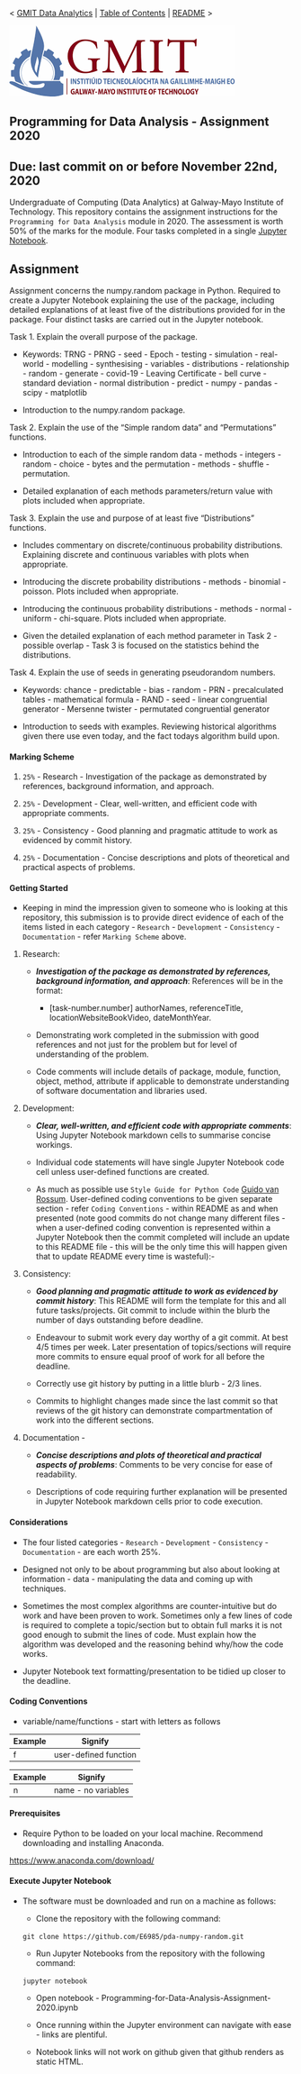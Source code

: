 < [GMIT Data Analytics](https://web.archive.org/web/20201029063153/https://www.gmit.ie/computer-science-and-applied-physics/higher-diploma-science-computing-data-analytics-ict) | [Table of Contents](https://github.com/E6985) | [README](https://github.com/E6985/pda-numpy-random/blob/master/README.md) >

<img src="img/gmit.png" />

## Programming for Data Analysis - Assignment 2020
## Due: last commit on or before November 22nd, 2020

Undergraduate of Computing (Data Analytics) at Galway-Mayo Institute of Technology. This repository contains the assignment instructions for the ``Programming for Data Analysis`` module in 2020. The assessment is worth 50% of the marks for the module. Four tasks completed in a single [Jupyter Notebook](https://github.com/E6985/pda-numpy-random/blob/master/Programming-for-Data-Analysis-Assignment-2020.ipynb).

## Assignment

Assignment concerns the numpy.random package in Python. Required to create a Jupyter Notebook explaining the use of the package, including detailed explanations of at least five of the distributions provided for in the package. Four distinct tasks are carried out in the Jupyter notebook.

Task 1. Explain the overall purpose of the package.

- Keywords: TRNG - PRNG - seed - Epoch - testing - simulation - real-world - modelling - synthesising - variables - distributions - relationship - random - generate - covid-19 - Leaving Certificate - bell curve - standard deviation - normal distribution - predict - numpy - pandas - scipy - matplotlib

- Introduction to the numpy.random package.

Task 2. Explain the use of the “Simple random data” and “Permutations” functions.

- Introduction to each of the simple random data - methods - integers - random - choice - bytes and the permutation - methods - shuffle - permutation.

- Detailed explanation of each methods parameters/return value with plots included when appropriate.    

Task 3. Explain the use and purpose of at least five “Distributions” functions.

- Includes commentary on discrete/continuous probability distributions. Explaining discrete and continuous variables with plots when appropriate.

- Introducing the discrete probability distributions - methods - binomial - poisson. Plots included when appropriate.

- Introducing the continuous probability distributions - methods - normal - uniform - chi-square. Plots included when appropriate.

- Given the detailed explanation of each method parameter in Task 2 - possible overlap - Task 3 is focused on the statistics behind the distributions.   

Task 4. Explain the use of seeds in generating pseudorandom numbers.

- Keywords: chance - predictable - bias - random - PRN - precalculated tables - mathematical formula - RAND - seed - linear congruential generator - Mersenne twister - permutated congruential generator

- Introduction to seeds with examples. Reviewing historical algorithms given there use even today, and the fact todays algorithm build upon.  

#### Marking Scheme
1. ``25%`` - Research - Investigation of the package as demonstrated by references, background information, and approach.

2. ``25%`` - Development - Clear, well-written, and efficient code with appropriate comments.

3. ``25%`` - Consistency - Good planning and pragmatic attitude to work as evidenced by commit history.

4. ``25%`` - Documentation - Concise descriptions and plots of theoretical and practical aspects of problems.

#### Getting Started
- Keeping in mind the impression given to someone who is looking at this repository, this submission is to provide direct evidence of each of the items listed in each category - ``Research`` - ``Development`` - ``Consistency`` - ``Documentation`` - refer ``Marking Scheme`` above.

1. Research:

	- ***Investigation of the package as demonstrated by references, background information, and approach***: References will be in the format:

		- [task-number.number] authorNames, referenceTitle, locationWebsiteBookVideo, dateMonthYear.

	- Demonstrating work completed in the submission with good references and not just for the problem but for level of understanding of the problem.

	- Code comments will include details of package, module, function, object, method, attribute if applicable to demonstrate understanding of software documentation and libraries used.

2. Development:

	- ***Clear, well-written, and efficient code with appropriate comments***: Using Jupyter Notebook markdown cells to summarise concise workings. 

	- Individual code statements will have single Jupyter Notebook code cell unless user-defined functions are created. 

	- As much as possible use ``Style Guide for Python Code`` [Guido van Rossum](https://web.archive.org/web/20201029095211/https://www.python.org/dev/peps/pep-0008/). User-defined coding conventions to be given separate section - refer ``Coding Conventions`` - within README as and when presented (note good commits do not change many different files - when a user-defined coding convention is represented within a Jupyter Notebook then the commit completed will include an update to this README file - this will be the only time this will happen given that to update README every time is wasteful):- 

3. Consistency:

	- ***Good planning and pragmatic attitude to work as evidenced by commit history***: This README will form the template for this and all future tasks/projects. Git commit to include within the blurb the number of days outstanding before deadline.

	- Endeavour to submit work every day worthy of a git commit. At best 4/5 times per week. Later presentation of topics/sections will require more commits to ensure equal proof of work for all before the deadline.

	- Correctly use git history by putting in a little blurb - 2/3 lines. 

	- Commits to highlight changes made since the last commit so that reviews of the git history can demonstrate compartmentation of work into the different sections.   

4. Documentation - 

	- ***Concise descriptions and plots of theoretical and practical aspects of problems***: Comments to be very concise for ease of readability. 

	- Descriptions of code requiring further explanation will be presented in Jupyter Notebook markdown cells prior to code execution.   

#### Considerations

- The four listed categories - ``Research`` - ``Development`` - ``Consistency`` - ``Documentation`` - are each worth 25%. 

- Designed not only to be about programming but also about looking at information - data - manipulating the data and coming up with techniques. 

- Sometimes the most complex algorithms are counter-intuitive but do work and have been proven to work. Sometimes only a few lines of code is required to complete a topic/section but to obtain full marks it is not good enough to submit the lines of code. Must explain how the algorithm was developed and the reasoning behind why/how the code works.

- Jupyter Notebook text formatting/presentation to be tidied up closer to the deadline.

#### Coding Conventions

- variable/name/functions - start with letters as follows

| Example       | Signify 		          |
| ------------- |:-----------------------:|
|	f        	|	user-defined function |

| Example       | Signify 		          |
| ------------- |:-----------------------:|
|	n        	|	name - no variables   |

#### Prerequisites

- Require Python to be loaded on your local machine. Recommend downloading and installing Anaconda.

https://www.anaconda.com/download/

#### Execute Jupyter Notebook

- The software must be downloaded and run on a machine as follows:

	- Clone the repository with the following command:

	``git clone https://github.com/E6985/pda-numpy-random.git``

    - Run Jupyter Notebooks from the repository with the following command:

	``jupyter notebook``

    - Open notebook - Programming-for-Data-Analysis-Assignment-2020.ipynb

    - Once running within the Jupyter environment can navigate with ease - links are plentiful.

	- Notebook links will not work on github given that github renders as static HTML.  